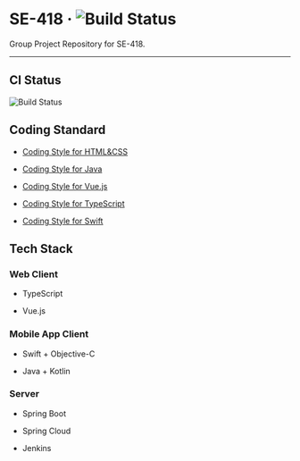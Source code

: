 # SE-418 · ![Build Status](http://94.191.27.99:8080/job/CI%20Service/badge/icon)

Group Project Repository for SE-418.

---

## CI Status

![Build Status](http://94.191.27.99:8080/job/CI%20Service/badge/icon)

## Coding Standard

- [Coding Style for HTML&CSS](CodingStandard/Coding-Style-for-HTML&CSS.md)

- [Coding Style for Java](CodingStandard/Coding-Style-for-Java.md)

- [Coding Style for Vue.js](CodingStandard/Coding-Style-for-Vue.md)

- [Coding Style for TypeScript](CodingStandard/Coding-Style-for-TypeScript.md)

- [Coding Style for Swift](CodingStandard/Coding-Style-for-Swift.md)

## Tech Stack

### Web Client

- TypeScript

- Vue.js

### Mobile App Client

- Swift + Objective-C

- Java + Kotlin

### Server

- Spring Boot

- Spring Cloud

- Jenkins
